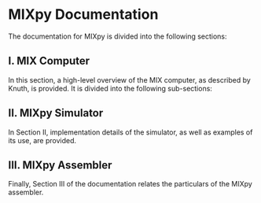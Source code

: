 # MIXpy Documentation 

The documentation for MIXpy is divided into the following sections: 

## I. MIX Computer 

In this section, a high-level overview of the MIX computer, as
described by Knuth, is provided. It is divided into the following
sub-sections:

## II. MIXpy Simulator

In Section II, implementation details of the simulator, as well as
examples of its use, are provided.

## III. MIXpy Assembler

Finally, Section III of the documentation relates the particulars of
the MIXpy assembler. 
